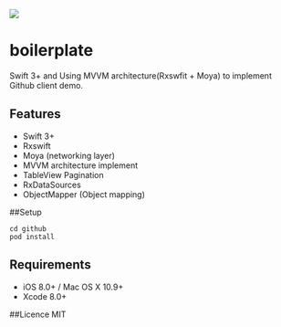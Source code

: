 

![](https://cloud.githubusercontent.com/assets/73608/23101342/9a42b082-f6d4-11e6-9fa2-a1d2b8882d02.gif)

# boilerplate
Swift 3+ and Using MVVM architecture(Rxswfit + Moya) to implement Github client demo.

## Features
*  Swift 3+
*  Rxswift
*  Moya (networking layer)
*  MVVM architecture implement
*  TableView Pagination 
*  RxDataSources
*  ObjectMapper (Object mapping)

##Setup

```
cd github
pod install
```
## Requirements

* iOS 8.0+ / Mac OS X 10.9+
* Xcode 8.0+


##Licence
MIT
